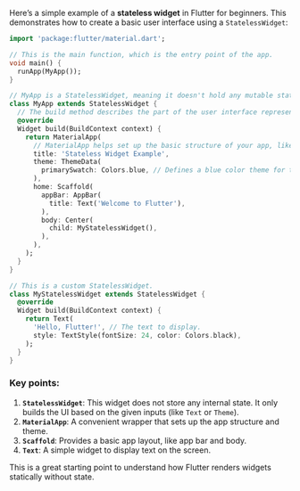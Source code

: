 Here’s a simple example of a **stateless widget** in Flutter for beginners. This demonstrates how to create a basic user interface using a `StatelessWidget`:

```dart
import 'package:flutter/material.dart';

// This is the main function, which is the entry point of the app.
void main() {
  runApp(MyApp());
}

// MyApp is a StatelessWidget, meaning it doesn't hold any mutable state.
class MyApp extends StatelessWidget {
  // The build method describes the part of the user interface represented by this widget.
  @override
  Widget build(BuildContext context) {
    return MaterialApp(
      // MaterialApp helps set up the basic structure of your app, like themes and routes.
      title: 'Stateless Widget Example',
      theme: ThemeData(
        primarySwatch: Colors.blue, // Defines a blue color theme for the app.
      ),
      home: Scaffold(
        appBar: AppBar(
          title: Text('Welcome to Flutter'),
        ),
        body: Center(
          child: MyStatelessWidget(),
        ),
      ),
    );
  }
}

// This is a custom StatelessWidget.
class MyStatelessWidget extends StatelessWidget {
  @override
  Widget build(BuildContext context) {
    return Text(
      'Hello, Flutter!', // The text to display.
      style: TextStyle(fontSize: 24, color: Colors.black),
    );
  }
}
```

### Key points:
1. **`StatelessWidget`**: This widget does not store any internal state. It only builds the UI based on the given inputs (like `Text` or `Theme`).
2. **`MaterialApp`**: A convenient wrapper that sets up the app structure and theme.
3. **`Scaffold`**: Provides a basic app layout, like app bar and body.
4. **`Text`**: A simple widget to display text on the screen.

This is a great starting point to understand how Flutter renders widgets statically without state.